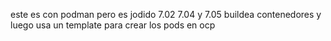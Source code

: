 este es con podman pero es jodido
7.02
7.04 y 7.05 buildea contenedores y luego usa un template para crear los pods en ocp


